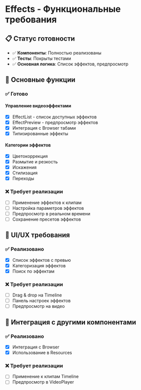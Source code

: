 # Effects - Функциональные требования

## 📋 Статус готовности

- ✅ **Компоненты**: Полностью реализованы
- ✅ **Тесты**: Покрыты тестами
- ✅ **Основная логика**: Список эффектов, предпросмотр

## 🎯 Основные функции

### ✅ Готово

#### Управление видеоэффектами
- [x] EffectList - список доступных эффектов
- [x] EffectPreview - предпросмотр эффектов
- [x] Интеграция с Browser табами
- [x] Типизированные эффекты

#### Категории эффектов
- [x] Цветокоррекция
- [x] Размытие и резкость
- [x] Искажения
- [x] Стилизация
- [x] Переходы

### ❌ Требует реализации
- [ ] Применение эффектов к клипам
- [ ] Настройка параметров эффектов
- [ ] Предпросмотр в реальном времени
- [ ] Сохранение пресетов эффектов

## 🎨 UI/UX требования

### ✅ Реализовано
- [x] Список эффектов с превью
- [x] Категоризация эффектов
- [x] Поиск по эффектам

### ❌ Требует реализации
- [ ] Drag & drop на Timeline
- [ ] Панель настроек эффектов
- [ ] Предпросмотр на видео

## 🔄 Интеграция с другими компонентами

### ✅ Реализовано
- [x] Интеграция с Browser
- [x] Использование в Resources

### ❌ Требует реализации
- [ ] Применение к клипам Timeline
- [ ] Предпросмотр в VideoPlayer

